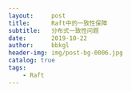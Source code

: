 ```yaml
---
layout:     post
title:      Raft中的一致性保障
subtitle:   分布式一致性问题
date:       2019-10-22
author:     bbkgl
header-img: img/post-bg-0006.jpg
catalog: true
tags:
    - Raft
---
```


